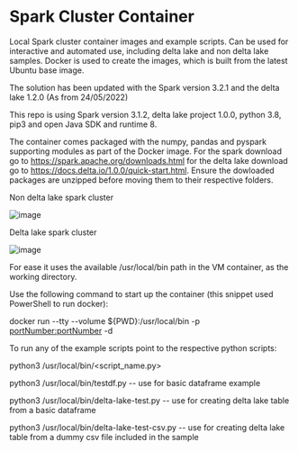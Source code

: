 # Spark Cluster Container
Local Spark cluster container images and example scripts. Can be used for interactive and automated use, including delta lake and non delta lake samples. Docker is used to create the images, which is built from the latest Ubuntu base image.

The solution has been updated with the Spark version 3.2.1 and the delta lake 1.2.0 (As from 24/05/2022)

This repo is using Spark version 3.1.2, delta lake project 1.0.0, python 3.8, pip3 and open Java SDK and runtime 8. 

The container comes packaged with the numpy, pandas and pyspark supporting modules as part of the Docker image. For the spark download go to https://spark.apache.org/downloads.html for the delta lake download go to https://docs.delta.io/1.0.0/quick-start.html. Ensure the dowloaded packages are unzipped before moving them to their respective folders.

Non delta lake spark cluster

![image](https://user-images.githubusercontent.com/59668937/134163802-c166b92d-7394-431f-a822-0f3e20e563e4.png)

Delta lake spark cluster

![image](https://user-images.githubusercontent.com/59668937/134163868-ccc520d1-3654-4305-9238-21446ee66268.png)


For ease it uses the available /usr/local/bin path in the VM container, as the working directory. 

Use the following command to start up the container (this snippet used PowerShell to run docker):

docker run --tty --volume ${PWD}:/usr/local/bin -p <portNumber:portNumber> -d <image name>
  
To run any of the example scripts point to the respective python scripts:
  
python3 /usr/local/bin/<script_name.py>
  
python3 /usr/local/bin/testdf.py -- use for basic dataframe example
  
python3 /usr/local/bin/delta-lake-test.py -- use for creating delta lake table from a basic dataframe
  
python3 /usr/local/bin/delta-lake-test-csv.py -- use for creating delta lake table from a dummy csv file included in the sample
